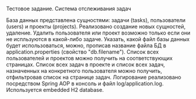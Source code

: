 Тестовое задание. 
Система отслеживания задач

База данных представлена сущностями: задачи (tasks), пользователи (users) и проекты (projects).
Реализовано создание новых сущностей, удаление. Удалить пользователя или проект возможно только если они не испльзуются в какой-либо задаче.
Указать, какой файл базы данных будет использоваться, можно, прописав название файла БД в application.properties (свойство "db.filename").
Список всех пользователей и проектов можно получить на соответствующих страницах.
Список всех задач в проекте и список всех задач, назначенных на конкретного пользователя можно получить, отфильтровав список на странице задач.
Логирование реализовано посредством Spring AOP в консоль и файл log/application.log.
Используется embedded H2 database.



